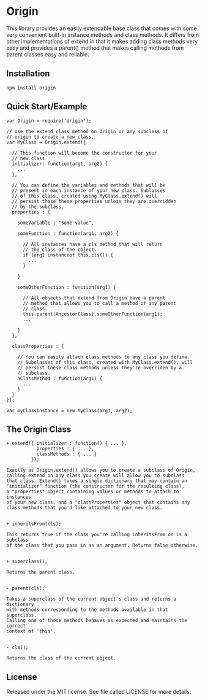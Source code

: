 Origin
=============

This library provides an easily extendable base class that comes with some very convenient built-in instance methods and class methods.
It differs from other implementations of extend in that it makes adding class methods very easy and provides a parent() method that
makes calling methods from parent classes easy and reliable.

Installation
------------

    npm install origin

Quick Start/Example
-----------

    var Origin = require('origin');
    
    // Use the extend class method on Origin or any subclass of
    // origin to create a new class.
    var MyClass = Origin.extend({
      
      // This function will become the constructor for your
      // new class
      initializer: function(arg1, arg2) {
        ...
      },
      
      // You can define the variables and methods that will be
      // present in each instance of your new class. Sublasses
      // of this class, created using MyClass.extend() will
      // persist these these properties unless they are overridden
      // by the subclass.
      properties : {
        
        someVariable : "some value",
        
        someFunction : function(arg1, arg2) {
          
          // All instances have a cls method that will return
          // the class of the object.
          if (arg1 instanceof this.cls()) {
            ...
          }
          
        }
        
        someOtherFunction : function(arg1) {
          
          // All objects that extend from Origin have a parent
          // method that allows you to call a method of any parent
          // class.
          this.parent(AncestorClass).someOtherFunction(arg1);
          ...
  
        }
      },
      
      classProperties : {
        
        // You can easily attach class methods to any class you define.
        // Subclasses of this class, created with MyClass.extend(), will
        // persist these class methods unless they're overriden by a 
        // subclass.
        aClassMethod : function(arg1) {
          ...
        }
      }
    });
    
    var myClassInstance = new MyClass(arg1, arg2);


The Origin Class
--------------

    + extend({ initializer : function() { ... }, 
               properties : { ... },
               classMethods : { ... }
             });
     
    Exactly as Origin.extend() allows you to create a subclass of Origin, 
    calling extend on any class you create will allow you to subclass 
    that class. Extend() takes a single dictionary that may contain an
    "initializer" function (the constructor for the resulting class),
    a "properties" object containing values or methods to attach to instances
    of your new class, and a "classProperties" object that contains any
    class methods that you'd like attached to your new class.


    + inheritsFrom(cls);
    
    This returns true if the class you're calling inheritsFrom on is a subclass
    of the class that you pass in as an argument. Returns false otherwise.
    
    
    + superclass();
    
    Returns the parent class.
    
    
    - parent(cls);
    
    Takes a superclass of the current object's class and returns a dictionary
    with methods corresponding to the methods available in that superclass.
    Calling one of those methods behaves as expected and maintains the correct
    context of 'this'.
    
    
    - cls();
    
    Returns the class of the current object.


License
-------------------

Released under the MIT license.  See file called LICENSE for more
details.
